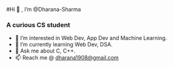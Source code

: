 #Hi 👋 , I’m @Dharana-Sharma
### A curious CS student
- 👀 I’m interested in Web Dev, App Dev and Machine Learning.
- 🌱 I’m currently learning Web Dev, DSA.
- 💬 Ask me about C, C++.
- 📫 Reach me @ dharana1908@gmail.com

<!---
Dharana-Sharma/Dharana-Sharma is a ✨ special ✨ repository because its `README.md` (this file) appears on your GitHub profile.
You can click the Preview link to take a look at your changes.
--->
